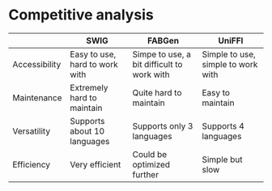 # Competitive analysis

|               | SWIG                        | FABGen                     | UniFFI                |
| ------------- | --------------------------- | -------------------------- | -------------------- |
| Accessibility | Easy to use, hard to work with    | Simpe to use, a bit difficult to work with         | Simple to use, simple to work with         |
| Maintenance   | Extremely hard to maintain  | Quite hard to maintain     | Easy to maintain     |
| Versatility   | Supports about 10 languages | Supports only 3 languages  | Supports 4 languages |
| Efficiency    | Very efficient              | Could be optimized further | Simple but slow      |
